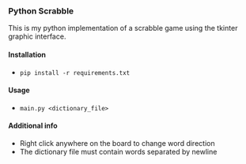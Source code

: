 ### Python Scrabble
This is my python implementation of a scrabble game using the tkinter graphic interface.
#### Installation
- ```pip install -r requirements.txt```
#### Usage
- ```main.py <dictionary_file>```
#### Additional info
- Right click anywhere on the board to change word direction
- The dictionary file must contain words separated by newline